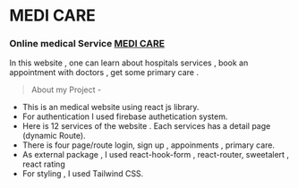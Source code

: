 # MEDI CARE

### Online medical Service [MEDI CARE](https://assignment-2-96a85.web.app/)

In this website , one can learn about hospitals services , book an appointment with doctors , get some primary care .

> About my Project -

- This is an medical website using react js library.
- For authentication I used firebase authetication system.
- Here is 12 services of the website . Each services has a detail page (dynamic Route).
- There is four page/route login, sign up , appoinments , primary care.
- As external package , I used react-hook-form , react-router, sweetalert , react rating
- For styling , I used Tailwind CSS.
